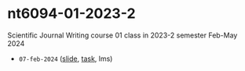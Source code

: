 # nt6094-01-2023-2
Scientific Journal Writing course 01 class in 2023-2 semester Feb-May 2024

+ `07-feb-2024` ([slide](https://osf.io/2dscm), [task](https://github.com/dudung/nt6094-01-2023-2/issues/1), lms)
